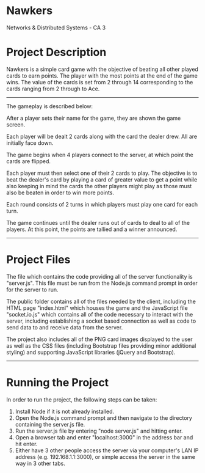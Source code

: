 # Nawkers
Networks &amp; Distributed Systems - CA 3

# Project Description

Nawkers is a simple card game with the objective of beating all other played cards to earn points. The player with the most points at the end of the game wins.
The value of the cards is set from 2 through 14 corresponding to the cards ranging from 2 through to Ace.

****************************************************************************************************

The gameplay is described below:


After a player sets their name for the game, they are shown the game screen.

Each player will be dealt 2 cards along with the card the dealer drew. All are initially face down.

The game begins when 4 players connect to the server, at which point the cards are flipped.

Each player must then select one of their 2 cards to play. The objective is to beat the dealer's card by playing a card of greater value to get a point while also keeping in mind the cards the other players might play as those must also be beaten in order to win more points.

Each round consists of 2 turns in which players must play one card for each turn.

The game continues until the dealer runs out of cards to deal to all of the players. At this point, the points are tallied and a winner announced.

****************************************************************************************************

# Project Files

The file which contains the code providing all of the server functionality is "server.js". This file must be run from the Node.js command prompt in order for the server to run.

The public folder contains all of the files needed by the client, including the HTML page "index.html" which houses the game and the JavaScript file "socket.io.js" which contains all of the code necessary to interact with the server, including establishing a socket based connection as well as code to send data to and receive data from the server.

The project also includes all of the PNG card images displayed to the user as well as the CSS files (including Bootstrap files providing minor additional styling) and supporting JavaScript libraries (jQuery and Bootstrap).

****************************************************************************************************

# Running the Project

In order to run the project, the following steps can be taken:

1. Install Node if it is not already installed.
2. Open the Node.js command prompt and then navigate to the directory containing the server.js file.
3. Run the server.js file by entering "node server.js" and hitting enter.
4. Open a browser tab and enter "localhost:3000" in the address bar and hit enter.
5. Either have 3 other people access the server via your computer's LAN IP address (e.g. 192.168.1.1:3000), or simple access the server in the same way in 3 other tabs.
